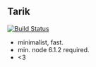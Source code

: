 ## Tarik

[![Build Status](http://ci.rockybars.com/buildStatus/icon?job=HOOQTV/tarik/master)](http://ci.rockybars.com/job/HOOQTV/job/tarik/job/master/)

- minimalist, fast.
- min. node 6.1.2 required.
- <3
